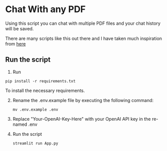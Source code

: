 # Chat With any PDF
Using this script you can chat with multiple PDF files and your chat history will be saved. 

There are many scripts like this out there and I have taken much inspiration from [here](https://github.com/viniciusarruda/chatpdf)

## Run the script
1. Run 
```
pip install -r requirements.txt
```
To install the necessary requirements.

2. Rename the .env.example file by executing the following command:
   ```shell
   mv .env.example .env

3. Replace "Your-OpenAI-Key-Here" with your OpenAI API key in the re-named .env

4. Run the script
   ```
   streamlit run App.py
   ```
